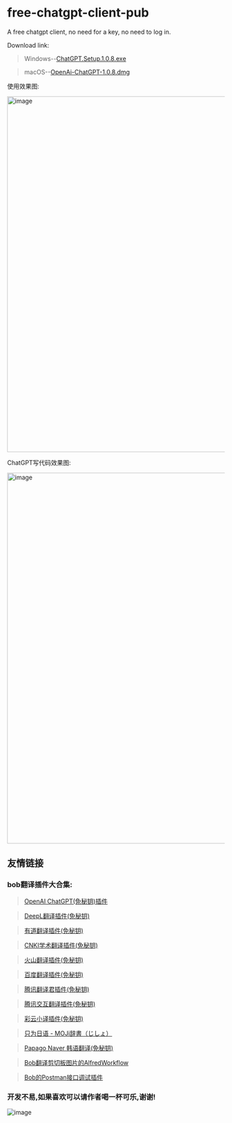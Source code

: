 # free-chatgpt-client-pub
A free chatgpt client, no need for a key, no need to log in.


Download link:
>Windows--[ChatGPT.Setup.1.0.8.exe](https://github.com/akl7777777/free-chatgpt-client-pub/releases/download/v1.0.8/OpenAi-ChatGPT.Setup.1.0.8.exe)

>macOS--[OpenAi-ChatGPT-1.0.8.dmg](https://github.com/akl7777777/free-chatgpt-client-pub/releases/download/v1.0.8/OpenAi-ChatGPT-1.0.8.dmg)

使用效果图:

<img width="824" alt="image" src="https://user-images.githubusercontent.com/84266551/224091154-4f9e9f2a-4ad8-43ba-80fd-bee05ba67e16.png">

ChatGPT写代码效果图:

<img width="859" alt="image" src="https://user-images.githubusercontent.com/84266551/224357645-f2a642f4-c2ac-4fe9-a345-fe510810e2ad.png">


## 友情链接

### bob翻译插件大合集:

>[OpenAI ChatGPT(免秘钥)插件](https://github.com/akl7777777/bob-plugin-akl-chatgpt-free-translate)

>[DeepL翻译插件(免秘钥)](https://github.com/akl7777777/bob-plugin-akl-deepl-free-translate)

>[有道翻译插件(免秘钥)](https://github.com/akl7777777/bob-plugin-akl-youdao-free-translate)

>[CNKI学术翻译插件(免秘钥)](https://github.com/akl7777777/bob-plugin-akl-cnki-free-translate)

>[火山翻译插件(免秘钥)](https://github.com/akl7777777/bob-plugin-akl-volcengine-free-translate)

>[百度翻译插件(免秘钥)](https://github.com/akl7777777/bob-plugin-akl-baidu-free-translate)

>[腾讯翻译君插件(免秘钥)](https://github.com/akl7777777/bob-plugin-akl-tencent-free-translate)

>[腾讯交互翻译插件(免秘钥)](https://github.com/akl7777777/bob-plugin-akl-transmart-free-translate)

>[彩云小译插件(免秘钥)](https://github.com/akl7777777/bob-plugin-akl-caiyunxiaoyi-free-translate)

>[只为日语 - MOJi辞書（じしょ）](https://github.com/akl7777777/bob-plugin-akl-mojidict-translate)

>[Papago Naver 韩语翻译(免秘钥)](https://github.com/akl7777777/bob-plugin-akl-papago-free-translate)

>[Bob翻译剪切板图片的AlfredWorkflow](https://github.com/akl7777777/BobTranslateClipboard)

>[Bob的Postman接口调试插件](https://github.com/akl7777777/bob-plugin-akl-postman)



### 开发不易,如果喜欢可以请作者喝一杯可乐,谢谢!




![image](https://user-images.githubusercontent.com/84266551/219829283-3ed1798e-aeed-4174-bbcb-f93bf3008817.png)
